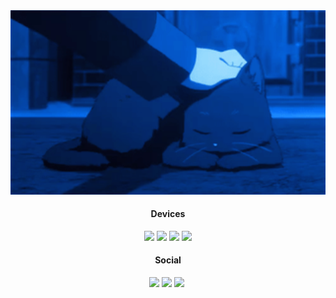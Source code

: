 <div align="center">
  <img src="kitty.gif" alt="kitty" width="600" />
</div>

<h4 align=center>Devices</h4>
<p align=center>
<a href="https://www.mi.com/global/product/redmi-note-13-pro/"><img src="https://img.shields.io/badge/Redmi%20Note%2013%20Pro-ff6700?style=flat-square&logo=xiaomi&logoColor=FFFFFF"></a>
<a href="https://www.mi.com/ru/miui"><img src="https://img.shields.io/badge/MIUI-fccf03?style=flat-square&logo=Android&logoColor=ffffff"></a>
<a href="https://ru.m.wikipedia.org/wiki/Redmi_9C"><img src="https://img.shields.io/badge/Redmi%209C%20NFC-ff6700?style=flat-square&logo=xiaomi&logoColor=FFFFFF"></a>
<a href="https://github.com/LineageOS"><img src="https://img.shields.io/badge/LineageOS-fccf03?style=flat-square&logo=lineageos&logoColor=ffffff"></a>

<h4 align=center>Social</h4>
<p align=center>
<a href="https://t.me/Itz_Tensh1"><img src="https://img.shields.io/badge/Telegram-2CA5E0?style=flat-square&logo=telegram&logoColor=ffffff"></a>
<a href="mailto:yaitztensh1@gmail.com?subject=Тема письма&body=Текст сообщения"><img src="https://img.shields.io/badge/Gmail-D14836?style=flat-square&logo=gmail&logoColor=ffffff"></a>
<a href="http:/san0m.github.io/"><img src="https://img.shields.io/badge/Website-000000?style=flat-square&logo=About.me&logoColor=white"></a>
<a href="link"><img scr="link"></a>
